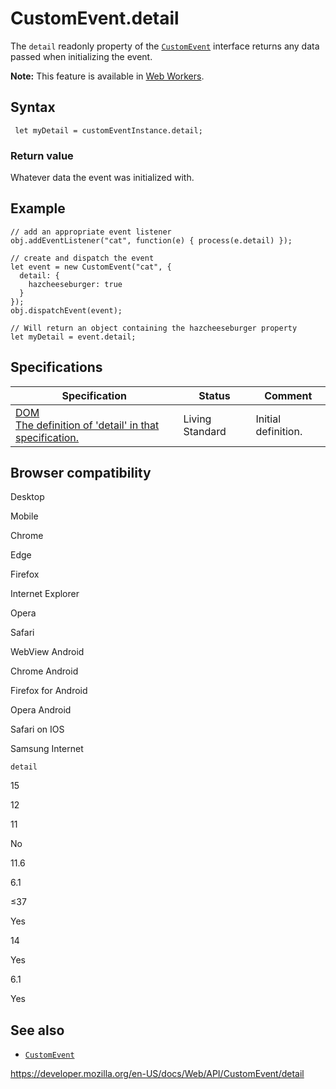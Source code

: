 # CustomEvent.detail

The `detail` readonly property of the [`CustomEvent`](../customevent) interface returns any data passed when initializing the event.

**Note:** This feature is available in [Web Workers](../web_workers_api).

## Syntax

     let myDetail = customEventInstance.detail;

### Return value

Whatever data the event was initialized with.

## Example

    // add an appropriate event listener
    obj.addEventListener("cat", function(e) { process(e.detail) });

    // create and dispatch the event
    let event = new CustomEvent("cat", {
      detail: {
        hazcheeseburger: true
      }
    });
    obj.dispatchEvent(event);

    // Will return an object containing the hazcheeseburger property
    let myDetail = event.detail;

## Specifications

<table><thead><tr class="header"><th>Specification</th><th>Status</th><th>Comment</th></tr></thead><tbody><tr class="odd"><td><a href="https://dom.spec.whatwg.org/#dom-customevent-detail">DOM<br />
<span class="small">The definition of 'detail' in that specification.</span></a></td><td><span class="spec-living">Living Standard</span></td><td>Initial definition.</td></tr></tbody></table>

## Browser compatibility

Desktop

Mobile

Chrome

Edge

Firefox

Internet Explorer

Opera

Safari

WebView Android

Chrome Android

Firefox for Android

Opera Android

Safari on IOS

Samsung Internet

`detail`

15

12

11

No

11.6

6.1

≤37

Yes

14

Yes

6.1

Yes

## See also

- [`CustomEvent`](../customevent)

<a href="https://developer.mozilla.org/en-US/docs/Web/API/CustomEvent/detail" class="_attribution-link">https://developer.mozilla.org/en-US/docs/Web/API/CustomEvent/detail</a>
